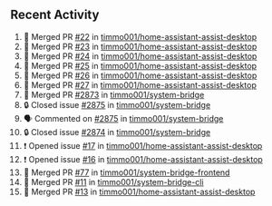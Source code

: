 ## Recent Activity

<!--START_SECTION:activity-->
1. 🎉 Merged PR [#22](https://github.com/timmo001/home-assistant-assist-desktop/pull/22) in [timmo001/home-assistant-assist-desktop](https://github.com/timmo001/home-assistant-assist-desktop)
2. 🎉 Merged PR [#23](https://github.com/timmo001/home-assistant-assist-desktop/pull/23) in [timmo001/home-assistant-assist-desktop](https://github.com/timmo001/home-assistant-assist-desktop)
3. 🎉 Merged PR [#24](https://github.com/timmo001/home-assistant-assist-desktop/pull/24) in [timmo001/home-assistant-assist-desktop](https://github.com/timmo001/home-assistant-assist-desktop)
4. 🎉 Merged PR [#25](https://github.com/timmo001/home-assistant-assist-desktop/pull/25) in [timmo001/home-assistant-assist-desktop](https://github.com/timmo001/home-assistant-assist-desktop)
5. 🎉 Merged PR [#26](https://github.com/timmo001/home-assistant-assist-desktop/pull/26) in [timmo001/home-assistant-assist-desktop](https://github.com/timmo001/home-assistant-assist-desktop)
6. 🎉 Merged PR [#27](https://github.com/timmo001/home-assistant-assist-desktop/pull/27) in [timmo001/home-assistant-assist-desktop](https://github.com/timmo001/home-assistant-assist-desktop)
7. 🎉 Merged PR [#2873](https://github.com/timmo001/system-bridge/pull/2873) in [timmo001/system-bridge](https://github.com/timmo001/system-bridge)
8. 🔒 Closed issue [#2875](https://github.com/timmo001/system-bridge/issues/2875) in [timmo001/system-bridge](https://github.com/timmo001/system-bridge)
9. 🗣 Commented on [#2875](https://github.com/timmo001/system-bridge/issues/2875) in [timmo001/system-bridge](https://github.com/timmo001/system-bridge)
10. 🔒 Closed issue [#2874](https://github.com/timmo001/system-bridge/issues/2874) in [timmo001/system-bridge](https://github.com/timmo001/system-bridge)
11. ❗ Opened issue [#17](https://github.com/timmo001/home-assistant-assist-desktop/issues/17) in [timmo001/home-assistant-assist-desktop](https://github.com/timmo001/home-assistant-assist-desktop)
12. ❗ Opened issue [#16](https://github.com/timmo001/home-assistant-assist-desktop/issues/16) in [timmo001/home-assistant-assist-desktop](https://github.com/timmo001/home-assistant-assist-desktop)
13. 🎉 Merged PR [#77](https://github.com/timmo001/system-bridge-frontend/pull/77) in [timmo001/system-bridge-frontend](https://github.com/timmo001/system-bridge-frontend)
14. 🎉 Merged PR [#11](https://github.com/timmo001/system-bridge-cli/pull/11) in [timmo001/system-bridge-cli](https://github.com/timmo001/system-bridge-cli)
15. 🎉 Merged PR [#13](https://github.com/timmo001/home-assistant-assist-desktop/pull/13) in [timmo001/home-assistant-assist-desktop](https://github.com/timmo001/home-assistant-assist-desktop)
<!--END_SECTION:activity-->
